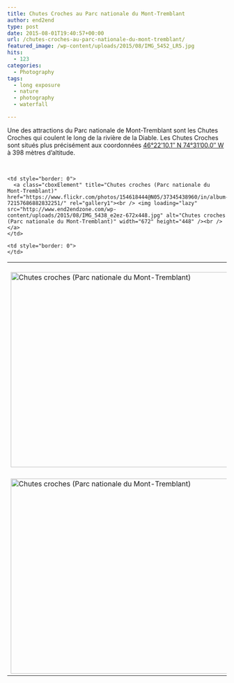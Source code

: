 ```yaml
---
title: Chutes Croches au Parc nationale du Mont-Tremblant
author: end2end
type: post
date: 2015-08-01T19:40:57+00:00
url: /chutes-croches-au-parc-nationale-du-mont-tremblant/
featured_image: /wp-content/uploads/2015/08/IMG_5452_LR5.jpg
hits:
  - 123
categories:
  - Photography
tags:
  - long exposure
  - nature
  - photography
  - waterfall

---
```

Une des attractions du Parc nationale de Mont-Tremblant sont les Chutes Croches qui coulent le long de la rivière de la Diable. Les Chutes Croches sont situés plus précisément aux coordonnées [46°22&#8217;10.1&#8243; N 74°31&#8217;00.0&#8243; W][1] à 398 mètres d&#8217;altitude.<!--more-->

&nbsp;

<table style="border: 0;" border="0" cellspacing="0" cellpadding="0">
  <tr>
    <td style="border: 0">
      <a class="cboxElement" title="Chutes croches (Parc nationale du Mont-Tremblant)" href="https://www.flickr.com/photos/154618444@N05/37345441010/in/album-72157686882832251/" rel="gallery1"><br /> <img loading="lazy" src="http://www.end2endzone.com/wp-content/uploads/2015/08/IMG_5429_e2ez-672x448.jpg" alt="Chutes croches (Parc nationale du Mont-Tremblant)" width="672" height="448" /><br /> </a>
    </td>
    
    <td style="border: 0">
      <a class="cboxElement" title="Chutes croches (Parc nationale du Mont-Tremblant)" href="https://www.flickr.com/photos/154618444@N05/37345438960/in/album-72157686882832251/" rel="gallery1"><br /> <img loading="lazy" src="http://www.end2endzone.com/wp-content/uploads/2015/08/IMG_5438_e2ez-672x448.jpg" alt="Chutes croches (Parc nationale du Mont-Tremblant)" width="672" height="448" /><br /> </a>
    </td>
  </tr>
  
  <tr>
  </tr>
  
  <tr>
    <td style="border: 0">
      <a class="cboxElement" title="Chutes croches (Parc nationale du Mont-Tremblant)" href="https://www.flickr.com/photos/154618444@N05/37345436960/in/album-72157686882832251/" rel="gallery1"><br /> <img loading="lazy" src="http://www.end2endzone.com/wp-content/uploads/2015/08/IMG_5439_e2ez-672x448.jpg" alt="Chutes croches (Parc nationale du Mont-Tremblant)" width="672" height="448" /><br /> </a>
    </td>
    
    <td style="border: 0">
    </td>
  </tr>
</table>

 [1]: https://www.google.ca/maps/place/46%C2%B022%2710.1%22N+74%C2%B031%2700.0%22W/@46.3694722,-74.5166667,15.28z/data=!4m2!3m1!1s0x0:0x0